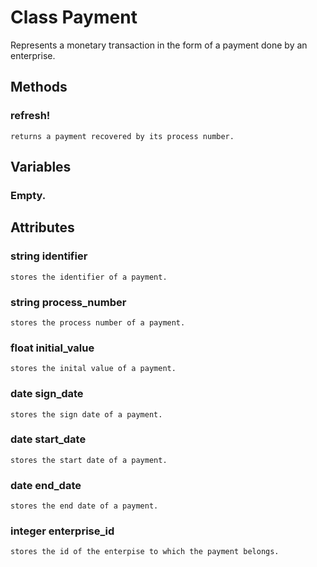 # Class Payment

Represents a monetary transaction in the form of a payment done by an enterprise.

## Methods

### refresh!
    returns a payment recovered by its process number.

## Variables

### Empty.

## Attributes

### string identifier
    stores the identifier of a payment.
### string process_number
    stores the process number of a payment.
### float initial_value
    stores the inital value of a payment.
### date sign_date
    stores the sign date of a payment.
### date start_date
    stores the start date of a payment.
### date end_date
    stores the end date of a payment.
### integer enterprise_id
    stores the id of the enterpise to which the payment belongs.
